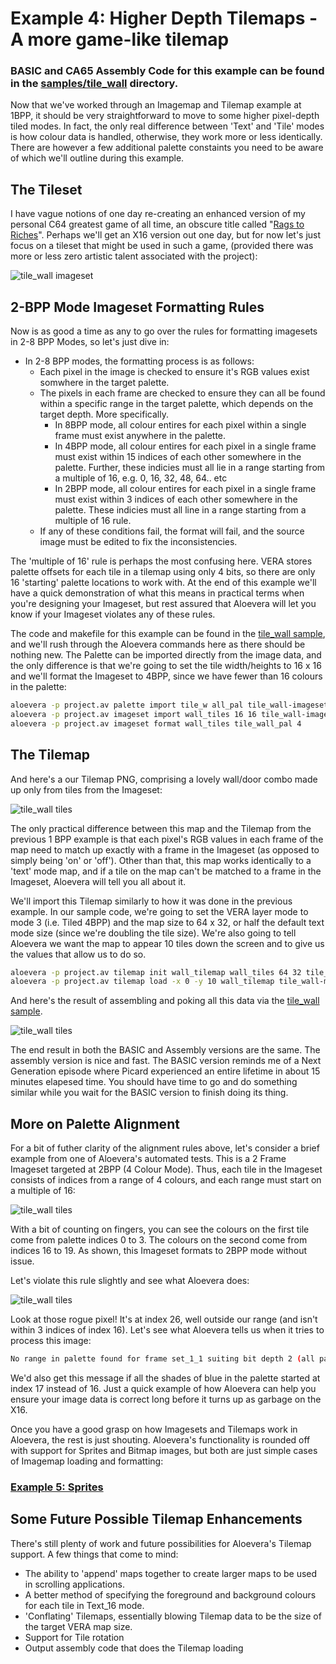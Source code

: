 # Example 4: Higher Depth Tilemaps - A more game-like tilemap

### BASIC and CA65 Assembly Code for this example can be found in the [samples/tile_wall](../samples/tile_wall) directory.

Now that we've worked through an Imagemap and Tilemap example at 1BPP, it should be very straightforward to move to some higher pixel-depth tiled modes. In fact, the only real difference between 'Text' and 'Tile' modes is how colour data is handled, otherwise, they work more or less identically. There are however a few additional palette constaints you need to be aware of which we'll outline during this example.

## The Tileset

I have vague notions of one day re-creating an enhanced version of my personal C64 greatest game of all time, an obscure title called "[Rags to Riches](https://www.myabandonware.com/game/rags-to-riches-511)". Perhaps we'll get an X16 version out one day, but for now let's just focus on a tileset that might be used in such a game, (provided there was more or less zero artistic talent associated with the project):

![tile_wall imageset](images/04-tile_wall-001.png)

## 2-BPP Mode Imageset Formatting Rules

Now is as good a time as any to go over the rules for formatting imagesets in 2-8 BPP Modes, so let's just dive in:

* In 2-8 BPP modes, the formatting process is as follows:
   * Each pixel in the image is checked to ensure it's RGB values exist somwhere in the target palette. 
   * The pixels in each frame are checked to ensure they can all be found within a specific range in the target palette, which depends on the target depth. More specifically.
      * In 8BPP mode, all colour entires for each pixel within a single frame must exist anywhere in the palette.
      * In 4BPP mode, all colour entires for each pixel in a single frame must exist within 15 indices of each other somewhere in the palette. Further, these indicies must all lie in a range starting from a multiple of 16, e.g. 0, 16, 32, 48, 64.. etc
      * In 2BPP mode, all colour entires for each pixel in a single frame must exist within 3 indices of each other somewhere in the palette. These indicies must all line in a range starting from a multiple of 16 rule.
    * If any of these conditions fail, the format will fail, and the source image must be edited to fix the inconsistencies.

The 'multiple of 16' rule is perhaps the most confusing here. VERA stores palette offsets for each tile in a tilemap using only 4 bits, so there are only 16 'starting' palette locations to work with. At the end of this example we'll have a quick demonstration of what this means in practical terms when you're designing your Imageset, but rest assured that Aloevera will let you know if your Imageset violates any of these rules.

The code and makefile for this example can be found in the [tile_wall sample](../samples/tile_wall), and we'll rush through the Aloevera commands here as there should be nothing new. The Palette can be imported directly from the image data, and the only difference is that we're going to set the tile width/heights to 16 x 16 and we'll format the Imageset to 4BPP, since we have fewer than 16 colours in the palette:

```.sh
aloevera -p project.av palette import tile_w all_pal tile_wall-imageset-4bpp.png
aloevera -p project.av imageset import wall_tiles 16 16 tile_wall-imageset-4bpp.png
aloevera -p project.av imageset format wall_tiles tile_wall_pal 4
```

## The Tilemap

And here's a our Tilemap PNG, comprising a lovely wall/door combo made up only from tiles from the Imageset:

![tile_wall tiles](images/04-tile_wall-002.png)

The only practical difference between this map and the Tilemap from the previous 1 BPP example is that each pixel's RGB values in each frame of the map need to match up exactly with a frame in the Imageset (as opposed to simply being 'on' or 'off'). Other than that, this map works identically to a 'text' mode map, and if a tile on the map can't be matched to a frame in the Imageset, Aloevera will tell you all about it.

We'll import this Tilemap similarly to how it was done in the previous example. In our sample code, we're going to set the VERA layer mode to mode 3 (i.e. Tiled 4BPP) and the map size to 64 x 32, or half the default text mode size (since we're doubling the tile size). We're also going to tell Aloevera we want the map to appear 10 tiles down the screen and to give us the values that allow us to do so.

```.sh
aloevera -p project.av tilemap init wall_tilemap wall_tiles 64 32 tile_4bpp
aloevera -p project.av tilemap load -x 0 -y 10 wall_tilemap tile_wall-map.png
```

And here's the result of assembling and poking all this data via the [tile_wall sample](../samples/tile_wall).

![tile_wall tiles](images/04-tile_wall-003.png)

 The end result in both the BASIC and Assembly versions are the same. The assembly version is nice and fast. The BASIC version reminds me of a Next Generation episode where Picard experienced an entire lifetime in about 15 minutes elapesed time. You should have time to go and do something similar while you wait for the BASIC version to finish doing its thing.

## More on Palette Alignment

For a bit of futher clarity of the alignment rules above, let's consider a brief example from one of Aloevera's automated tests. This is a 2 Frame Imageset targeted at 2BPP (4 Colour Mode). Thus, each tile in the Imageset consists of indices from a range of 4 colours, and each range must start on a multiple of 16:

![tile_wall tiles](images/04-tile_wall-004.png)

With a bit of counting on fingers, you can see the colours on the first tile come from palette indices 0 to 3. The colours on the second come from indices 16 to 19. As shown, this Imageset formats to 2BPP mode without issue.

Let's violate this rule slightly and see what Aloevera does:

![tile_wall tiles](images/04-tile_wall-005.png)

Look at those rogue pixel! It's at index 26, well outside our range (and isn't within 3 indices of index 16). Let's see what Aloevera tells us when it tries to process this image:

```.sh
No range in palette found for frame set_1_1 suiting bit depth 2 (all palette entries must be within 3 indices of a multiple of 16)
```

We'd also get this message if all the shades of blue in the palette started at index 17 instead of 16. Just a quick example of how Aloevera can help you ensure your image data is correct long before it turns up as garbage on the X16.

Once you have a good grasp on how Imagesets and Tilemaps work in Aloevera, the rest is just shouting. Aloevera's functionality is rounded off with support for Sprites and Bitmap images, but both are just simple cases of Imagemap loading and formatting:

### [Example 5: Sprites](./ex_005.md)

## Some Future Possible Tilemap Enhancements

There's still plenty of work and future possibilities for Aloevera's Tilemap support. A few things that come to mind:

* The ability to 'append' maps together to create larger maps to be used in scrolling applications.
* A better method of specifying the foreground and background colours for each tile in Text_16 mode.
* 'Conflating' Tilemaps, essentially blowing Tilemap data to be the size of the target VERA map size.
* Support for Tile rotation
* Output assembly code that does the Tilemap loading

